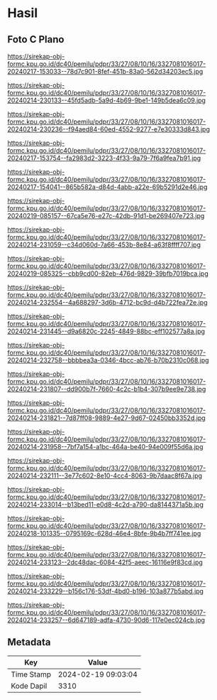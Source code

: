 # Hasil

## Foto C Plano

https://sirekap-obj-formc.kpu.go.id/dc40/pemilu/pdpr/33/27/08/10/16/3327081016017-20240217-153033--78d7c901-8fef-451b-83a0-562d34203ec5.jpg

https://sirekap-obj-formc.kpu.go.id/dc40/pemilu/pdpr/33/27/08/10/16/3327081016017-20240214-230133--45fd5adb-5a9d-4b69-9be1-149b5dea6c09.jpg

https://sirekap-obj-formc.kpu.go.id/dc40/pemilu/pdpr/33/27/08/10/16/3327081016017-20240214-230236--f94aed84-60ed-4552-9277-e7e30333d843.jpg

https://sirekap-obj-formc.kpu.go.id/dc40/pemilu/pdpr/33/27/08/10/16/3327081016017-20240217-153754--fa2983d2-3223-4f33-9a79-7f6a9fea7b91.jpg

https://sirekap-obj-formc.kpu.go.id/dc40/pemilu/pdpr/33/27/08/10/16/3327081016017-20240217-154041--865b582a-d84d-4abb-a22e-69b5291d2e46.jpg

https://sirekap-obj-formc.kpu.go.id/dc40/pemilu/pdpr/33/27/08/10/16/3327081016017-20240219-085157--67ca5e76-e27c-42db-91d1-be269407e723.jpg

https://sirekap-obj-formc.kpu.go.id/dc40/pemilu/pdpr/33/27/08/10/16/3327081016017-20240214-231059--c34d060d-7a66-453b-8e84-a63f8ffff707.jpg

https://sirekap-obj-formc.kpu.go.id/dc40/pemilu/pdpr/33/27/08/10/16/3327081016017-20240219-085325--cbb9cd00-82eb-476d-9829-39bfb7019bca.jpg

https://sirekap-obj-formc.kpu.go.id/dc40/pemilu/pdpr/33/27/08/10/16/3327081016017-20240214-232554--4a688297-3d6b-4712-bc9d-d4b722fea72e.jpg

https://sirekap-obj-formc.kpu.go.id/dc40/pemilu/pdpr/33/27/08/10/16/3327081016017-20240214-231445--d9a6820c-2245-4849-88bc-eff102577a8a.jpg

https://sirekap-obj-formc.kpu.go.id/dc40/pemilu/pdpr/33/27/08/10/16/3327081016017-20240214-232758--bbbbea3a-0346-4bcc-ab76-b70b2310c068.jpg

https://sirekap-obj-formc.kpu.go.id/dc40/pemilu/pdpr/33/27/08/10/16/3327081016017-20240214-231807--dd900b7f-7660-4c2c-b1b4-307b9ee9e738.jpg

https://sirekap-obj-formc.kpu.go.id/dc40/pemilu/pdpr/33/27/08/10/16/3327081016017-20240214-231821--7d87ff08-9889-4e27-9d67-02450bb3352d.jpg

https://sirekap-obj-formc.kpu.go.id/dc40/pemilu/pdpr/33/27/08/10/16/3327081016017-20240214-231958--7bf7a154-a1bc-464a-be40-94e009f55d6a.jpg

https://sirekap-obj-formc.kpu.go.id/dc40/pemilu/pdpr/33/27/08/10/16/3327081016017-20240214-232111--3e77c602-8e10-4cc4-8063-9b7daac8f67a.jpg

https://sirekap-obj-formc.kpu.go.id/dc40/pemilu/pdpr/33/27/08/10/16/3327081016017-20240214-233014--b13bed11-e0d8-4c2d-a790-da8144371a5b.jpg

https://sirekap-obj-formc.kpu.go.id/dc40/pemilu/pdpr/33/27/08/10/16/3327081016017-20240218-101335--0795169c-628d-46e4-8bfe-9b4b7ff741ee.jpg

https://sirekap-obj-formc.kpu.go.id/dc40/pemilu/pdpr/33/27/08/10/16/3327081016017-20240214-233123--2dc48dac-6084-42f5-aeec-16116e9f83cd.jpg

https://sirekap-obj-formc.kpu.go.id/dc40/pemilu/pdpr/33/27/08/10/16/3327081016017-20240214-233229--b156c176-53df-4bd0-b196-103a877b5abd.jpg

https://sirekap-obj-formc.kpu.go.id/dc40/pemilu/pdpr/33/27/08/10/16/3327081016017-20240214-233257--6d647189-adfa-4730-90d6-117e0ec024cb.jpg


## Metadata

| Key        | Value               |
| ---------- | ------------------- |
| Time Stamp | 2024-02-19 09:03:04 |
| Kode Dapil | 3310                |



